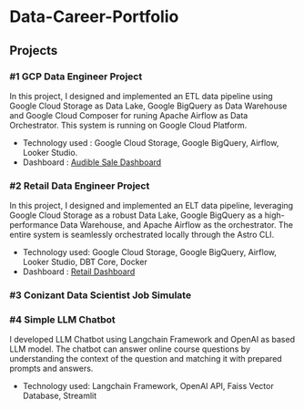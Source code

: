 # Data-Career-Portfolio

## Projects
### #1 GCP Data Engineer Project
In this project, I designed and implemented an ETL data pipeline using Google Cloud Storage as Data Lake, Google BigQuery as Data Warehouse and Google Cloud Composer for runing Apache Airflow as Data Orchestrator.
This system is running on Google Cloud Platform.
* Technology used : Google Cloud Storage, Google BigQuery,  Airflow, Looker Studio.
* Dashboard : [Audible Sale Dashboard](https://lookerstudio.google.com/reporting/848e065d-171a-4f3f-8c79-06672c286890)

### #2 Retail Data Engineer Project
In this project, I designed and implemented an ELT data pipeline, leveraging Google Cloud Storage as a robust Data Lake, Google BigQuery as a high-performance Data Warehouse, and Apache Airflow as the orchestrator. The entire system is seamlessly orchestrated locally through the Astro CLI.
* Technology used: Google Cloud Storage, Google BigQuery,  Airflow, Looker Studio, DBT Core, Docker
* Dashboard : [Retail Dashboard](https://lookerstudio.google.com/reporting/381987ec-9e6f-45ed-91b3-747c6375df3c)

### #3 Conizant Data Scientist Job Simulate

### #4 Simple LLM Chatbot
I developed LLM Chatbot using Langchain Framework and OpenAI as based LLM model. The chatbot can answer online course questions by understanding the context of the question and matching it with prepared prompts and answers.
* Technology used: Langchain Framework, OpenAI API, Faiss Vector Database, Streamlit
